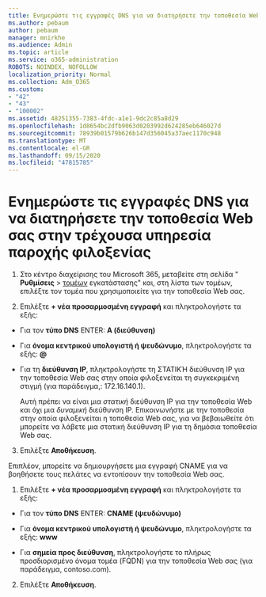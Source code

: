 ```yaml
---
title: Ενημερώστε τις εγγραφές DNS για να διατηρήσετε την τοποθεσία Web σας στην τρέχουσα υπηρεσία παροχής φιλοξενίας
ms.author: pebaum
author: pebaum
manager: mnirkhe
ms.audience: Admin
ms.topic: article
ms.service: o365-administration
ROBOTS: NOINDEX, NOFOLLOW
localization_priority: Normal
ms.collection: Adm_O365
ms.custom:
- "42"
- "43"
- "100002"
ms.assetid: 48251355-7383-4fdc-a1e1-9dc2c85a8d29
ms.openlocfilehash: 1d8654bc2dfb9063d0203992d624285eb646027d
ms.sourcegitcommit: 78939b01579b626b147d356045a37aec1170c948
ms.translationtype: MT
ms.contentlocale: el-GR
ms.lasthandoff: 09/15/2020
ms.locfileid: "47815785"
---
```

# <a name="update-dns-records-to-keep-your-website-with-your-current-hosting-provider"></a>Ενημερώστε τις εγγραφές DNS για να διατηρήσετε την τοποθεσία Web σας στην τρέχουσα υπηρεσία παροχής φιλοξενίας

1. Στο κέντρο διαχείρισης του Microsoft 365, μεταβείτε στη σελίδα " **Ρυθμίσεις**  >  [τομέων](https://admin.microsoft.com/Adminportal#/Domains) εγκατάστασης" και, στη λίστα των τομέων, επιλέξτε τον τομέα που χρησιμοποιείτε για την τοποθεσία Web σας.

2. Επιλέξτε **+ νέα προσαρμοσμένη εγγραφή** και πληκτρολογήστε τα εξής:

  - Για τον **τύπο DNS** ENTER: **A (διεύθυνση)**

  - Για **όνομα κεντρικού υπολογιστή ή ψευδώνυμο**, πληκτρολογήστε τα εξής: **@**

  - Για τη **διεύθυνση IP**, πληκτρολογήστε τη ΣΤΑΤΙΚΉ διεύθυνση IP για την τοποθεσία Web σας στην οποία φιλοξενείται τη συγκεκριμένη στιγμή (για παράδειγμα,: 172.16.140.1).

    Αυτή πρέπει να είναι μια  *στατική*  διεύθυνση IP για την τοποθεσία Web και όχι μια  *δυναμική*  διεύθυνση IP. Επικοινωνήστε με την τοποθεσία στην οποία φιλοξενείται η τοποθεσία Web σας, για να βεβαιωθείτε ότι μπορείτε να λάβετε μια στατική διεύθυνση IP για τη δημόσια τοποθεσία Web σας.

3. Επιλέξτε **Αποθήκευση**.

Επιπλέον, μπορείτε να δημιουργήσετε μια εγγραφή CNAME για να βοηθήσετε τους πελάτες να εντοπίσουν την τοποθεσία Web σας.
  
1. Επιλέξτε **+ νέα προσαρμοσμένη εγγραφή** και πληκτρολογήστε τα εξής:

  - Για τον **τύπο DNS** ENTER: **CNAME (ψευδώνυμο)**

  - Για **όνομα κεντρικού υπολογιστή ή ψευδώνυμο**, πληκτρολογήστε τα εξής: **www**

  - Για **σημεία προς διεύθυνση**, πληκτρολογήστε το πλήρως προσδιορισμένο όνομα τομέα (FQDN) για την τοποθεσία Web σας (για παράδειγμα, contoso.com).

2. Επιλέξτε **Αποθήκευση**.
